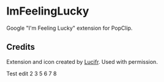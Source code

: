 ImFeelingLucky
==============

Google "I'm Feeling Lucky" extension for PopClip.

Credits
-------
Extension and icon created by [Lucifr](http://lucifr.com/2012/09/06/im-feeling-lucky-popclip-extension/). Used with permission.

Test edit 2 3 5 6 7 8